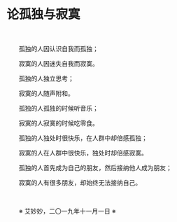 # 论孤独与寂寞

&emsp;&emsp;

&emsp;&emsp;孤独的人因认识自我而孤独；

&emsp;&emsp;寂寞的人因迷失自我而寂寞。

&emsp;&emsp;孤独的人独立思考；

&emsp;&emsp;寂寞的人随声附和。

&emsp;&emsp;孤独的人孤独的时候听音乐；

&emsp;&emsp;寂寞的人寂寞的时候吃零食。

&emsp;&emsp;孤独的人独处时很快乐，在人群中却倍感孤独；

&emsp;&emsp;寂寞的人在人群中很快乐，独处时却倍感寂寞。

&emsp;&emsp;孤独的人首先成为自己的朋友，然后接纳他人成为朋友；

&emsp;&emsp;寂寞的人有很多朋友，却始终无法接纳自己。

&emsp;&emsp;

&emsp;&emsp;※ 艾妙妙，二〇一九年十一月一日 ※